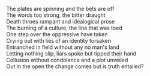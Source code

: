 The plates are spinning and the bets are off  
The words too strong, the bitter draught   
Death throes rampant and idealogical prose    
The burning of a culture, the line that was toed   
One step over the oppressive have taken   
Crying out with lies of an identity forsaken   
Entranched in field without any no man's land   
Letting nothing slip, liars spoke but tipped their hand   
Collusion without condolence and a plot unveiled   
Out in the open the change comes but is truth entailed?   
